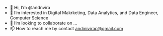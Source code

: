 - 👋 Hi, I’m @andnvira
- 👀 I’m interested in Digital Makrketing, Data Analytics, and Data Engineer, Computer Science
- 💞️ I’m looking to collaborate on ...
- 📫 How to reach me by contact andinivirap@gmail.com

<!---
andnvira/andnvira is a ✨ special ✨ repository because its `README.md` (this file) appears on your GitHub profile.
You can click the Preview link to take a look at your changes.
--->
